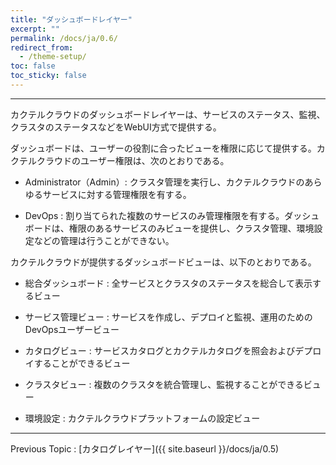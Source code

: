 ```yaml
---
title: "ダッシュボードレイヤー"
excerpt: ""
permalink: /docs/ja/0.6/
redirect_from:
  - /theme-setup/
toc: false
toc_sticky: false
---
```



---

カクテルクラウドのダッシュボードレイヤーは、サービスのステータス、監視、クラスタのステータスなどをWebUI方式で提供する。

ダッシュボードは、ユーザーの役割に合ったビューを権限に応じて提供する。カクテルクラウドのユーザー権限は、次のとおりである。

* Administrator（Admin）: クラスタ管理を実行し、カクテルクラウドのあらゆるサービスに対する管理権限を有する。

* DevOps : 割り当てられた複数のサービスのみ管理権限を有する。ダッシュボードは、権限のあるサービスのみビューを提供し、クラスタ管理、環境設定などの管理は行うことができない。

カクテルクラウドが提供するダッシュボードビューは、以下のとおりである。

* 総合ダッシュボード : 全サービスとクラスタのステータスを総合して表示するビュー

* サービス管理ビュー : サービスを作成し、デプロイと監視、運用のためのDevOpsユーザービュー

* カタログビュー : サービスカタログとカクテルカタログを照会およびデプロイすることができるビュー

* クラスタビュー : 複数のクラスタを統合管理し、監視することができるビュー

* 環境設定 : カクテルクラウドプラットフォームの設定ビュー

---

Previous Topic : [カタログレイヤー]({{ site.baseurl }}/docs/ja/0.5)

